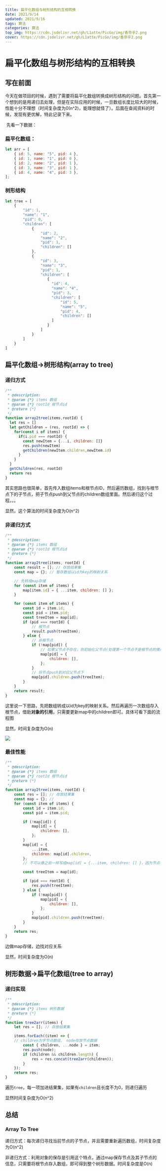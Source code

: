```yaml
---
title: 扁平化数组与树形结构的互相转换
date: 2021/9/14
updated: 2021/9/16
tags: 算法
categories: 算法
top_img: https://cdn.jsdelivr.net/gh/L1atte/PicGo/img/香奈乎2.png
cover: https://cdn.jsdelivr.net/gh/L1atte/PicGo/img/香奈乎2.png
---
```

# 扁平化数组与树形结构的互相转换

## 写在前面

​	今天在做项目的时候，遇到了需要将扁平化数组转换成树形结构的问题。首先第一个想到的是用递归去处理，但是在实际应用的时候，一旦数组长度比较大的时候，性能十分不理想（时间复杂度为0(n^2)，能理想就怪了）。后面在查阅资料的时候，发现有更优解，特此记录下来。

​	先看一下数据：

### 扁平化数组：

```javascript
let arr = [
	{ id: 5, name: "5", pid: 4 },
	{ id: 1, name: "1", pid: 0 },
	{ id: 2, name: "2", pid: 1 },
	{ id: 3, name: "3", pid: 1 },
	{ id: 4, name: "4", pid: 3 },
];
```

### 树形结构

```javascript
let tree = [
    {
        "id": 1,
        "name": "1",
        "pid": 0,
        "children": [
            {
                "id": 2,
                "name": "2",
                "pid": 1,
                "children": []
            },
            {
                "id": 3,
                "name": "3",
                "pid": 1,
                "children": [
                   {
                     "id": 4,
                     "name": "4",
                     "pid": 3,
                     "children": [
                         "id": 5,
                         "name": "5",
                         "pid": 4,
                         "children": []
                     ]
                   }
                ]
            }
        ]
    }
]

```



## 扁平化数组→树形结构(array to tree)

### 递归方式

```javascript
/**
 * @description: 
 * @param {*} items 数组
 * @param {*} rootId 根节点id
 * @return {*}
 */
function array2tree(items,rootId) {
  let res = []
  let getChildren = (res, rootId) => {
    for(const i of items) {
      if(i.pid === rootId) {
        const newItem = {...i, children: []}
        res.push(newItem)
        getChildren(newItem.children,newItem.id)
      }
    }
  }
  getChildren(res, rootId)
  return res
}
```

其实思路也很简单，首先传入数组items和根节点ID，然后遍历数组，找到与根节点下的子节点，把子节点push到父节点的children数组里面。然后递归这个过程。。。

显然，这个算法的时间复杂度为O(n^2)

### 非递归方式

```javascript
/**
 * @description: 
 * @param {*} items 数组
 * @param {*} rootId 根节点id
 * @return {*}
 */
function array2tree(items, rootId) {
	const result = []; // 存放结果集
	const map = {}; // 暂存数组以id为key的映射关系

	// 先转成map存储
	for (const item of items) {
		map[item.id] = { ...item, children: [] };
	}

	for (const item of items) {
		const id = item.id;
		const pid = item.pid;
		const treeItem = map[id];
		if (pid === rootId) {
			// 根节点
			result.push(treeItem);
		} else {
			// 非根节点
			if (!map[pid]) {
				// 如果父节点不存在，则初始化父节点(处理第一个节点不是根节点的情形)
				map[pid] = {
					children: [],
				};
			}
			// 将节点push到对应父节点下
			map[pid].children.push(treeItem);
		}
	}
	return result;
}
```

这里说一下思路，先把数组转成以id为key的映射关系。然后再遍历一次数组存入根节点，借助**对象的引用**，只需要更新map中的children即可。具体可看下面的流程图

显然，时间复杂度为O(n)

<img src="https://cdn.jsdelivr.net/gh/L1atte/PicGo/img/array2tree.png" />

### 最佳性能

```javascript
/**
 * @description: 
 * @param {*} items 数组
 * @param {*} rootId 根节点id
 * @return {*}
 */
function array2tree(items, rootId) {
	const res = []; // 存放结果集
	const map = {}; //
	for (const item of items) {
		const id = item.id;
		const pid = item.pid;

		if (!map[id]) {
			map[id] = {
				children: [],
			};
		}
		map[id] = {
			...item,
			children: map[id].children,
		};
		// 不可以像之前一样写成map[id] = {...item, children: [] }，因为节点有可能在找不到parent的时候存入map中

		const treeItem = map[id];

		if (pid === rootId) {
			res.push(treeItem);
		} else {
			if (!map[pid]) {
				map[pid] = {
					children: [],
				};
			}
			map[pid].children.push(treeItem);
		}
	}
	return res;
}
```

边做map存储，边找对应关系

显然，时间复杂度为O(n)



## 树形数据→扁平化数组(tree to array)

### 递归实现

```javascript
/**
 * @description: 
 * @param {*} items 树形数据
 * @return {*}
 */
function tree2arr(items) {
	let res = []; // 存放结果集

	items.forEach((item) => {
    // children为字节点数组， node存放节点数据
		const { children, ...node } = item;
		res.push(node);
		if (children && children.length) {
			res = res.concat(tree2arr(children));
		}
	});
	return res;
}
```

遍历`tree`，每一项加进结果集，如果有`children`且长度不为0，则递归遍历

显然时间复杂度为O(n^2)

## 总结

### Array To Tree

递归方式：每次递归寻找当前节点的子节点，并且需要重新遍历数组，时间复杂度为O(n^2)

非递归方式：利用对象的保存是引用这个特点，通过map保存节点及其子节点的信息，只需要将根节点存入数组，即可得到整个树形数据。时间复杂度是O(n)

